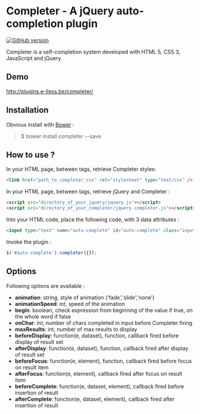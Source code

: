 # Completer - A jQuery auto-completion plugin

[![GitHub version](https://badge.fury.io/gh/e-lLess%2Fcompleter.svg)](https://badge.fury.io/gh/e-lLess%2Fcompleter)

Completer is a self-completion system developed with HTML 5, CSS 3, JavaScript and jQuery.
        
## Demo

http://plugins.e-lless.be/completer/

## Installation

Obvious install with [Bower](http://bower.io) :

> $ bower install completer --save

## How to use ?

In your HTML page, between <head> tags, retrieve Completer styles:

``` html 
<link href="path_to_completer_css" rel="stylesheet" type="text/css" />
```

In your HTML page, between <head> tags, retrieve jQuery and Completer :

``` html 
<script src="directory_of_your_jquery/jquery.js"></script>
<script src="directory_of_your_completer/jquery.completer.js"></script>
```

Into your HTML code, place the following code, with 3 data attributes :

``` html 
<input type="text" name="auto-complete" id="auto-complete" class="input--search" autocomplete="off" placeholder="Enter a city name ..." data-url="path_to_data_provider" data-filter-on="name_of_property_to_apply_filter" data-fields="Field1,Field2,Field3" />
```
 
Invoke the plugin :

``` javascript
$('#auto-complete').completer({});
```

## Options

Following options are available :

* **animation**: string, style of animation ('fade','slide','none')
* **animationSpeed**: int, speed of the animation
* **begin**: boolean, check expression from beginning of the value if true, on the whole word if false
* **onChar**: int, number of chars completed in input before Completer firing
* **maxResults**: int, number of max results to display
* **beforeDisplay**: function(e, dataset), function, callback fired before display of result set
* **afterDisplay**: function(e, dataset), function, callback fired after display of result set
* **beforeFocus**: function(e, element), function, callback fired before focus on result item
* **afterFocus**: function(e, element), callback fired after focus on result item
* **beforeComplete**: function(e, dataset, element), callback fired before insertion of result
* **afterComplete**: function(e, dataset, element), callback fired after insertion of result
                
